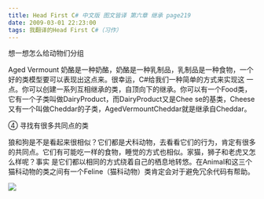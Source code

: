 ```yaml
---
title: Head First C# 中文版 图文皆译 第六章 继承 page219
date: 2009-03-01 22:23:00
tags: 我翻译的Head First C#（习作）
---
```

想一想怎么给动物们分组

Aged Vermount  奶酪是一种奶酪，奶酪是一种乳制品，乳制品是一种食物，一个好的类模型要可以表现出这点来。很幸运，C#给我们一种简单的方式来实现这
一点。你可以创建一系列互相继承的类，自顶向下的继承。你可以有一个Food类，它有一个子类叫做DairyProduct，而DairyProduct又是Chee
se的基类，Cheese又有一个叫做Cheddar的子类，AgedVermountCheddar就是继承自Cheddar。

④  寻找有很多共同点的类

狼和狗是不是看起来很相似？它们都是犬科动物，去看看它们的行为，肯定有很多的共同点。它们有可能吃一样的食物，睡觉的方式也相似。家猫，狮子和老虎又怎么样呢？事实
是它们都以相同的方式绕着自己的栖息地转悠。在Animal和这三个猫科动物的类之间有一个Feline（猫科动物）类肯定会对于避免冗余代码有帮助。

![](https://p-blog.csdn.net/images/p_blog_csdn_net/cuipengfei1/EntryImages/20090301/2009-03-01_22-11-24.jpg)



